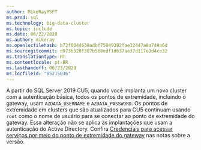 ```yaml
---
author: MikeRayMSFT
ms.prod: sql
ms.technology: big-data-cluster
ms.topic: include
ms.date: 06/22/2020
ms.author: mikeray
ms.openlocfilehash: b72f8044638adbf75049392fae32447a8a749a6d
ms.sourcegitcommit: d973b520f387b568edf1d637ae37d117e1d4ce32
ms.translationtype: HT
ms.contentlocale: pt-BR
ms.lasthandoff: 06/23/2020
ms.locfileid: "85215036"
---
```

A partir do SQL Server 2019 CU5, quando você implanta um novo cluster com a autenticação básica, todos os pontos de extremidade, incluindo o gateway, usam `AZDATA_USERNAME` e `AZDATA_PASSWORD`. Os pontos de extremidade em clusters que são atualizados para CU5 continuam usando `root` como o nome de usuário para se conectar ao ponto de extremidade do gateway. Essa alteração não se aplica às implantações que usam a autenticação do Active Directory. Confira [Credenciais para acessar serviços por meio do ponto de extremidade do gateway](../big-data-cluster/release-notes-big-data-cluster.md#credentials-for-accessing-services-through-gateway-endpoint) nas notas sobre a versão.